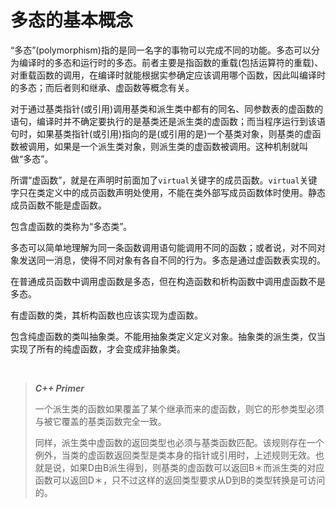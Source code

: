 # 多态的基本概念

“多态”(polymorphism)指的是同一名字的事物可以完成不同的功能。多态可以分为编译时的多态和运行时的多态。前者主要是指函数的重载(包括运算符的重载)、对重载函数的调用，在编译时就能根据实参确定应该调用哪个函数，因此叫编译时的多态；而后者则和继承、虚函数等概念有关。

对于通过基类指针(或引用)调用基类和派生类中都有的同名、同参数表的虚函数的语句，编译时并不确定要执行的是基类还是派生类的虚函数；而当程序运行到该语句时，如果基类指针(或引用)指向的是(或引用的是)一个基类对象，则基类的虚函数被调用，如果是一个派生类对象，则派生类的虚函数被调用。这种机制就叫做“多态”。

所谓“虚函数”，就是在声明时前面加了`virtual`关键字的成员函数。`virtual`关键字只在类定义中的成员函数声明处使用，不能在类外部写成员函数体时使用。静态成员函数不能是虚函数。

包含虚函数的类称为“多态类”。

多态可以简单地理解为同一条函数调用语句能调用不同的函数；或者说，对不同对象发送同一消息，使得不同对象有各自不同的行为。多态是通过虚函数表实现的。

在普通成员函数中调用虚函数是多态，但在构造函数和析构函数中调用虚函数不是多态。

有虚函数的类，其析构函数也应该实现为虚函数。

包含纯虚函数的类叫抽象类。不能用抽象类定义定义对象。抽象类的派生类，仅当实现了所有的纯虚函数，才会变成非抽象类。        

​               

> ***C++ Primer***
>
> 一个派生类的函数如果覆盖了某个继承而来的虚函数，则它的形参类型必须与被它覆盖的基类函数完全一致。
>
> 同样，派生类中虚函数的返回类型也必须与基类函数匹配。该规则存在一个例外，当类的虚函数返回类型是类本身的指针或引用时，上述规则无效。也就是说，如果D由B派生得到，则基类的虚函数可以返回B＊而派生类的对应函数可以返回D＊，只不过这样的返回类型要求从D到B的类型转换是可访问的。